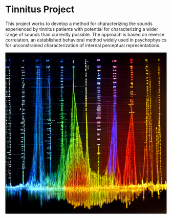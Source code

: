 # Tinnitus Project

This project works to develop a method for characterizing the sounds 
experienced by tinnitus patients with potential for characterizing a 
wider range of sounds than currently possible. 
The approach is based on reverse correlation, an established behavioral 
method widely used in psychophysics for unconstrained 
characterization of internal perceptual representations.

![](Midjourney_logo3.png)
